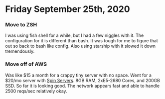 # Friday September 25th, 2020


### Move to ZSH

I was using fish shell for a while, but I had a few niggles with it. The configuration for it is different than bash. It was tough for me to figure that out so back to bash like config. Also using starship with it slowed it down tremendously. 

### Move off of AWS

Was like $15 a month for a crappy tiny server with no space. Went for a $20/mo server with [Spin Servers](https://www.spinservers.com/). 8GB RAM, 2xE5-2680 Cores, and 200GB SSD. So far it is looking good. The network appears fast and able to handle 2500 reqs/sec relatively okay. 

